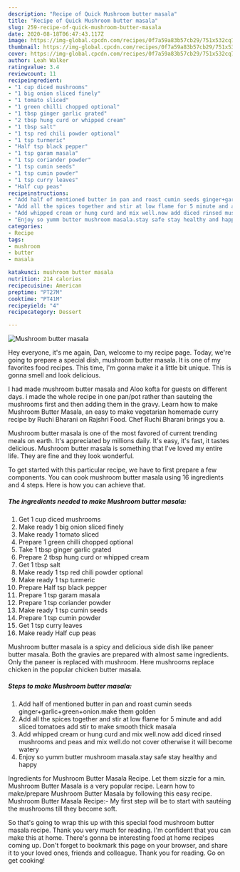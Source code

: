 ```yaml
---
description: "Recipe of Quick Mushroom butter masala"
title: "Recipe of Quick Mushroom butter masala"
slug: 259-recipe-of-quick-mushroom-butter-masala
date: 2020-08-18T06:47:43.117Z
image: https://img-global.cpcdn.com/recipes/0f7a59a83b57cb29/751x532cq70/mushroom-butter-masala-recipe-main-photo.jpg
thumbnail: https://img-global.cpcdn.com/recipes/0f7a59a83b57cb29/751x532cq70/mushroom-butter-masala-recipe-main-photo.jpg
cover: https://img-global.cpcdn.com/recipes/0f7a59a83b57cb29/751x532cq70/mushroom-butter-masala-recipe-main-photo.jpg
author: Leah Walker
ratingvalue: 3.4
reviewcount: 11
recipeingredient:
- "1 cup diced mushrooms"
- "1 big onion sliced finely"
- "1 tomato sliced"
- "1 green chilli chopped optional"
- "1 tbsp ginger garlic grated"
- "2 tbsp hung curd or whipped cream"
- "1 tbsp salt"
- "1 tsp red chili powder optional"
- "1 tsp turmeric"
- "Half tsp black pepper"
- "1 tsp garam masala"
- "1 tsp coriander powder"
- "1 tsp cumin seeds"
- "1 tsp cumin powder"
- "1 tsp curry leaves"
- "Half cup peas"
recipeinstructions:
- "Add half of mentioned butter in pan and roast cumin seeds ginger+garlic+green+onion.make them golden"
- "Add all the spices together and stir at low flame for 5 minute and add sliced tomatoes add stir to make smooth thick masala"
- "Add whipped cream or hung curd and mix well.now add diced rinsed mushrooms and peas and mix well.do not cover otherwise it will become watery"
- "Enjoy so yumm butter mushroom masala.stay safe stay healthy and happy"
categories:
- Recipe
tags:
- mushroom
- butter
- masala

katakunci: mushroom butter masala 
nutrition: 214 calories
recipecuisine: American
preptime: "PT27M"
cooktime: "PT41M"
recipeyield: "4"
recipecategory: Dessert

---
```



![Mushroom butter masala](https://img-global.cpcdn.com/recipes/0f7a59a83b57cb29/751x532cq70/mushroom-butter-masala-recipe-main-photo.jpg)

Hey everyone, it's me again, Dan, welcome to my recipe page. Today, we're going to prepare a special dish, mushroom butter masala. It is one of my favorites food recipes. This time, I'm gonna make it a little bit unique. This is gonna smell and look delicious.

I had made mushroom butter masala and Aloo kofta for guests on different days. i made the whole recipe in one pan/pot rather than sauteing the mushrooms first and then adding them in the gravy. Learn how to make Mushroom Butter Masala, an easy to make vegetarian homemade curry recipe by Ruchi Bharani on Rajshri Food. Chef Ruchi Bharani brings you a.

Mushroom butter masala is one of the most favored of current trending meals on earth. It's appreciated by millions daily. It's easy, it's fast, it tastes delicious. Mushroom butter masala is something that I've loved my entire life. They are fine and they look wonderful.


To get started with this particular recipe, we have to first prepare a few components. You can cook mushroom butter masala using 16 ingredients and 4 steps. Here is how you can achieve that.

<!--inarticleads1-->

##### The ingredients needed to make Mushroom butter masala:

1. Get 1 cup diced mushrooms
1. Make ready 1 big onion sliced finely
1. Make ready 1 tomato sliced
1. Prepare 1 green chilli chopped optional
1. Take 1 tbsp ginger garlic grated
1. Prepare 2 tbsp hung curd or whipped cream
1. Get 1 tbsp salt
1. Make ready 1 tsp red chili powder optional
1. Make ready 1 tsp turmeric
1. Prepare Half tsp black pepper
1. Prepare 1 tsp garam masala
1. Prepare 1 tsp coriander powder
1. Make ready 1 tsp cumin seeds
1. Prepare 1 tsp cumin powder
1. Get 1 tsp curry leaves
1. Make ready Half cup peas


Mushroom butter masala is a spicy and delicious side dish like paneer butter masala. Both the gravies are prepared with almost same ingredients. Only the paneer is replaced with mushroom. Here mushrooms replace chicken in the popular chicken butter masala. 

<!--inarticleads2-->

##### Steps to make Mushroom butter masala:

1. Add half of mentioned butter in pan and roast cumin seeds ginger+garlic+green+onion.make them golden
1. Add all the spices together and stir at low flame for 5 minute and add sliced tomatoes add stir to make smooth thick masala
1. Add whipped cream or hung curd and mix well.now add diced rinsed mushrooms and peas and mix well.do not cover otherwise it will become watery
1. Enjoy so yumm butter mushroom masala.stay safe stay healthy and happy


Ingredients for Mushroom Butter Masala Recipe. Let them sizzle for a min. Mushroom Butter Masala is a very popular recipe. Learn how to make/prepare Mushroom Butter Masala by following this easy recipe. Mushroom Butter Masala Recipe:- My first step will be to start with sautéing the mushrooms till they become soft. 

So that's going to wrap this up with this special food mushroom butter masala recipe. Thank you very much for reading. I'm confident that you can make this at home. There's gonna be interesting food at home recipes coming up. Don't forget to bookmark this page on your browser, and share it to your loved ones, friends and colleague. Thank you for reading. Go on get cooking!
